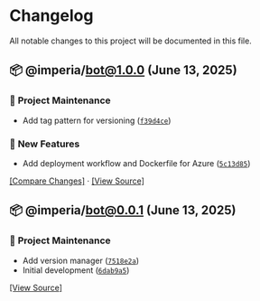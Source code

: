 # Changelog

All notable changes to this project will be documented in this file.

## 📦 @imperia/bot@1.0.0 (June 13, 2025)


### 🔹 <!-- 11 -->Project Maintenance

-  Add tag pattern for versioning ([`f39d4ce`](https://github.com/yehezkieldio/imperia-ai/commit/f39d4ce11f0b28a9ff888c7213714c555f8bc5af))

### 🔹 <!-- 3 -->New Features

-  Add deployment workflow and Dockerfile for Azure ([`5c13d85`](https://github.com/yehezkieldio/imperia-ai/commit/5c13d85389d8b53f80e147f244c5e9e679ce1157))

[[Compare Changes]](https://github.com/yehezkieldio/imperia-ai/compare/@imperia/bot@0.0.1...@imperia/bot@1.0.0) · [[View Source]](https://github.com/yehezkieldio/imperia-ai/tree/@imperia/bot@1.0.0)
## 📦 @imperia/bot@0.0.1 (June 13, 2025)


### 🔹 <!-- 11 -->Project Maintenance

-  Add version manager ([`7518e2a`](https://github.com/yehezkieldio/imperia-ai/commit/7518e2aca13b14b20cba812e776fbce5d7923b6d))
-  Initial development ([`6dab9a5`](https://github.com/yehezkieldio/imperia-ai/commit/6dab9a5f19142647c30ab6ddb33df10dc3cf2dfc))


[[View Source]](https://github.com/yehezkieldio/imperia-ai/tree/@imperia/bot@0.0.1)